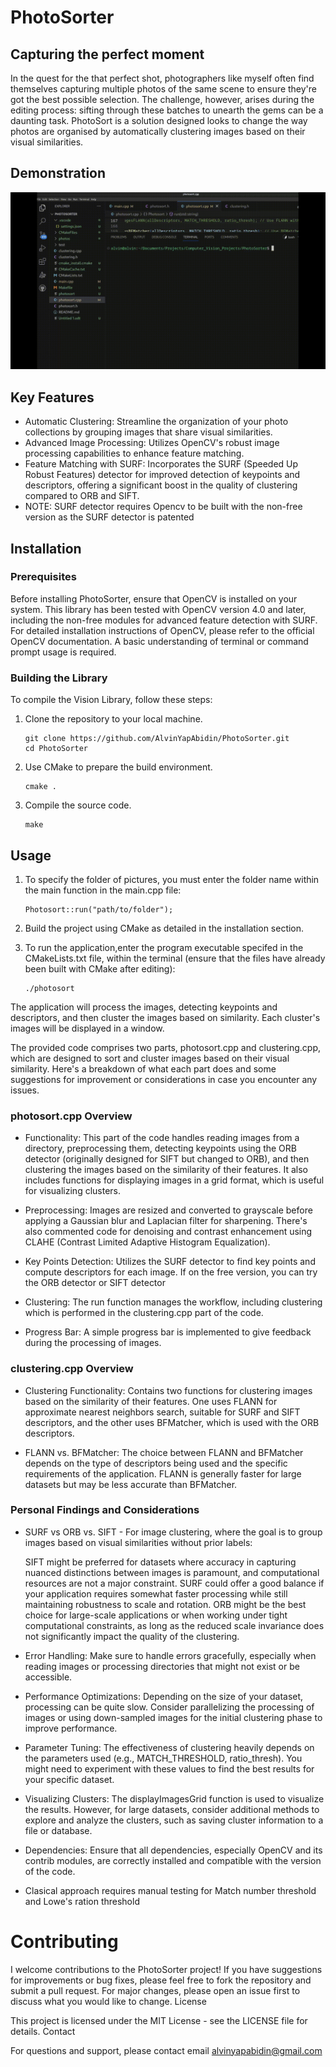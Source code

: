 # PhotoSorter

## Capturing the perfect moment

In the quest for the that perfect shot, photographers like myself often find themselves capturing multiple photos of the same scene to  ensure they're got the best possible selection. The challenge, however, arises during the editing process: sifting through these batches to unearth the gems can be a daunting task. PhotoSort is a solution designed looks to change the way photos are organised by automatically clustering images based on their visual similarities.

## Demonstration
![Alt Text](https://github.com/AlvinYapAbidin/PhotoSorter/blob/main/demorun.gif)


## Key Features
- Automatic Clustering: Streamline the organization of your photo collections by grouping images that share visual similarities.
- Advanced Image Processing: Utilizes OpenCV's robust image processing capabilities to enhance feature matching.
- Feature Matching with SURF: Incorporates the SURF (Speeded Up Robust Features) detector for improved detection of keypoints and descriptors, offering a significant boost in the quality of clustering compared to ORB and SIFT.
- NOTE: SURF detector requires Opencv to be built with the non-free version as the SURF detector is patented

## Installation

### Prerequisites

Before installing PhotoSorter, ensure that OpenCV is installed on your system. This library has been tested with OpenCV version 4.0 and later, including the non-free modules for advanced feature detection with SURF. For detailed installation instructions of OpenCV, please refer to the official OpenCV documentation. A basic understanding of terminal or command prompt usage is required.

### Building the Library

To compile the Vision Library, follow these steps:

1. Clone the repository to your local machine.

       git clone https://github.com/AlvinYapAbidin/PhotoSorter.git
       cd PhotoSorter

2. Use CMake to prepare the build environment. 

       cmake .

3. Compile the source code.

       make

## Usage

1. To specify the folder of pictures, you must enter the folder name within the main function in the main.cpp file:

       Photosort::run("path/to/folder");

2. Build the project using CMake as detailed in the installation section.

3. To run the application,enter the program executable specifed in the CMakeLists.txt file, within the terminal (ensure that the files have already been built with CMake after editing):

       ./photosort

The application will process the images, detecting keypoints and descriptors, and then cluster the images based on similarity. Each cluster's images will be displayed in a window.

The provided code comprises two parts, photosort.cpp and clustering.cpp, which are designed to sort and cluster images based on their visual similarity. Here's a breakdown of what each part does and some suggestions for improvement or considerations in case you encounter any issues.

### photosort.cpp Overview

- Functionality: This part of the code handles reading images from a directory, preprocessing them, detecting keypoints using the ORB detector (originally designed for SIFT but changed to ORB), and then clustering the images based on the similarity of their features. It also includes functions for displaying images in a grid format, which is useful for visualizing clusters.

- Preprocessing: Images are resized and converted to grayscale before applying a Gaussian blur and Laplacian filter for sharpening. There's also commented code for denoising and contrast enhancement using CLAHE (Contrast Limited Adaptive Histogram Equalization).

- Key Points Detection: Utilizes the SURF detector to find key points and compute descriptors for each image. If on the free version, you can try the ORB detector or SIFT detector

- Clustering: The run function manages the workflow, including clustering which is performed in the clustering.cpp part of the code.

- Progress Bar: A simple progress bar is implemented to give feedback during the processing of images.

### clustering.cpp Overview

- Clustering Functionality: Contains two functions for clustering images based on the similarity of their features. One uses FLANN for approximate nearest neighbors search, suitable for SURF and SIFT descriptors, and the other uses BFMatcher, which is used with the ORB descriptors.

- FLANN vs. BFMatcher: The choice between FLANN and BFMatcher depends on the type of descriptors being used and the specific requirements of the application. FLANN is generally faster for large datasets but may be less accurate than BFMatcher.

### Personal Findings and Considerations

- SURF vs ORB vs. SIFT - For image clustering, where the goal is to group images based on visual similarities without prior labels:

    SIFT might be preferred for datasets where accuracy in capturing nuanced distinctions between images is paramount, and computational resources are not a major constraint.
    SURF could offer a good balance if your application requires somewhat faster processing while still maintaining robustness to scale and rotation.
    ORB might be the best choice for large-scale applications or when working under tight computational constraints, as long as the reduced scale invariance does not significantly impact the quality of the clustering.

- Error Handling: Make sure to handle errors gracefully, especially when reading images or processing directories that might not exist or be accessible.

- Performance Optimizations: Depending on the size of your dataset, processing can be quite slow. Consider parallelizing the processing of images or using down-sampled images for the initial clustering phase to improve performance.

- Parameter Tuning: The effectiveness of clustering heavily depends on the parameters used (e.g., MATCH_THRESHOLD, ratio_thresh). You might need to experiment with these values to find the best results for your specific dataset.

- Visualizing Clusters: The displayImagesGrid function is used to visualize the results. However, for large datasets, consider additional methods to explore and analyze the clusters, such as saving cluster information to a file or database.

- Dependencies: Ensure that all dependencies, especially OpenCV and its contrib modules, are correctly installed and compatible with the version of the code.

- Clasical approach requires manual testing for Match number threshold and Lowe's ration threshold

# Contributing

I welcome contributions to the PhotoSorter project! If you have suggestions for improvements or bug fixes, please feel free to fork the repository and submit a pull request. For major changes, please open an issue first to discuss what you would like to change.
License

This project is licensed under the MIT License - see the LICENSE file for details.
Contact

For questions and support, please contact email alvinyapabidin@gmail.com

